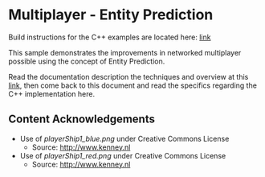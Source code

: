 # Multiplayer - Entity Prediction

Build instructions for the C++ examples are located here: [link](https://github.com/ProfPorkins/GameTech/blob/trunk/doc/Multiplayer/Developer-Setup-cpp.md)

This sample demonstrates the improvements in networked multiplayer possible using the concept of Entity Prediction.

Read the documentation description the techniques and overview at this [link](https://github.com/ProfPorkins/GameTech/blob/trunk/doc/Multiplayer/Multiplayer-Step-4.md), then come back to this document and read the specifics regarding the C++ implementation here.

## Content Acknowledgements

* Use of *playerShip1_blue.png* under Creative Commons License
  * Source: http://www.kenney.nl
* Use of *playerShip1_red.png* under Creative Commons License
  * Source: http://www.kenney.nl
  